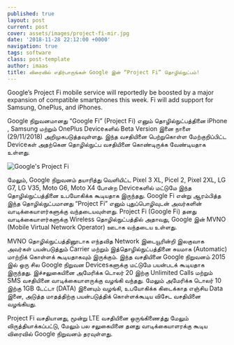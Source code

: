 ```yaml
---
published: true
layout: post
current: post
cover: assets/images/project-fi-mir.jpg
date: '2018-11-28 22:12:00 +0000'
navigation: true
tags: software
class: post-template
author: imaas
title: விரைவில் எதிர்பாருங்கள் Google இன் “Project Fi” தொழில்நுட்பம்!
--- 
```

Google’s Project Fi mobile service will reportedly be boosted by a major expansion of compatible smartphones this week. Fi will add support for Samsung, OnePlus, and iPhones.

Google நிறுவனமானது “Google Fi” (Project Fi) எனும் தொழில்நுட்பத்தினை iPhone , Samsung மற்றும் OnePlus Deviceகளில் Beta Version இனை நாளை (29/11/2018) அறிமுகபடுத்தவுள்ளது. இந்த வசதியினை பெற்றுகொள்ள மேற்குறிப்பிட்ட Deviceகள் அதற்கென தொழில்நுட்ப வசதியினை கொண்டிருக்க வேண்டியதாக உள்ளது. 

<p><img src="https://techlanka.lk/assets/images/Project-Fi.png" alt="Google's Project Fi" /></p>

மேலும், Google நிறுவனம் தயாரித்து வெளியிட்ட Pixel 3 XL, Picel 2, Pixel 2XL, LG G7, LG V35, Moto G6, Moto X4  போன்ற Deviceகளில் மட்டுமே இந்த தொழில்நுட்பத்தினை உபயோகிக்க கூடியதாக இருந்தது. Google Fi என்று ஆரம்பித்த இந்த தொழில்நுட்பமானது “Project Fi” எனும் புதுப்பொழிவுடன் அவர்களின் வாடிக்கையாளர்களுக்கு வந்தடையவுள்ளது.  Project Fi (Google Fi) தனது வாடிக்கையாளர்களுக்கு  Wireless தொழில்நுட்பத்தில் அதாவது,  Google இன் MVNO (Mobile Virtual Network Operator) ஊடாக வந்தடைய உள்ளது. 

MVNO தொழில்நுட்பத்தினூடாக எந்தவித Network இடையூரின்றி இலகுவாக அவர்கள் பயன்படுத்தும் Carrier மற்றும் இத்தொழில்நுட்பத்தினை சுயமாக (Automatic) மாற்றிக் கொள்ளக் கூடியதாகவும் இருக்கும். இந்த வசதியினை Google நிறுவனம் 2015 இல் ஒரு சில Google நிறுவன Devicesகளுக்கு மட்டுமே பயன்படக் கூடியதாக இருந்தது. இச்சலுகையினை அமேரிக்க டொலர் 20 இற்கு Unlimited Calls மற்றும் SMS வசதியினை வாடிக்கையாளருக்கு வழங்கி வந்தது. மேலும் அமேரிக்க டொலர் 10 இற்கு 1GB டேட்டா (DATA) இனையும் வழங்கி, உபயோகிக்க கிடைக்காத எஞ்சிய Data இனை, அடுத்த மாதத்திற்கு பயன்படுத்திக் கொள்ளக்கூடிய விசேட வசதியினை வழங்கியது. 

Project Fi வசதியானது, மூன்று LTE வசதியினை ஒருங்கிணைத்து மேலும் விருத்தியாக்கப்பட்டு, மேலும் பல சலுகையினை தனது வாடிக்கையாளரக்கு கூடிய விரைவில் Google நிறுவனம் தரவுள்ளது.
